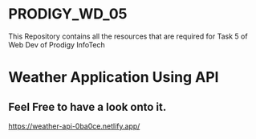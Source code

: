 # PRODIGY_WD_05
This Repository contains all the resources that are required for Task 5 of Web Dev of Prodigy InfoTech

<h1> Weather Application Using API </h1>

<h2> Feel Free to have a look onto it.</h2>

https://weather-api-0ba0ce.netlify.app/
